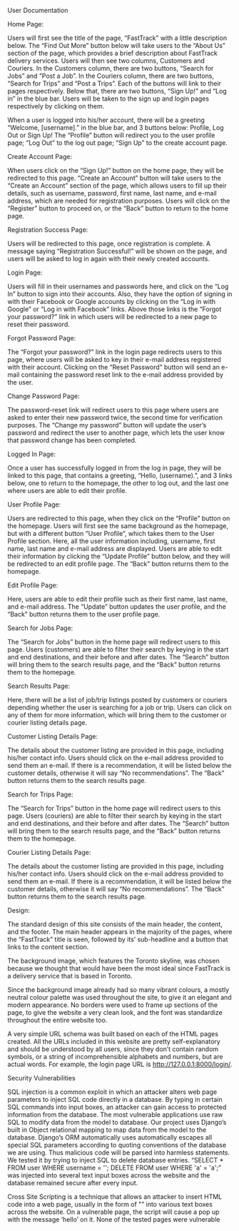 User Documentation

Home Page:

Users will first see the title of the page, “FastTrack” with a little description below. The “Find Out More” button below will take users to the “About Us” section of the page, which provides a brief description about FastTrack delivery services. Users will then see two columns, Customers and Couriers. In the Customers column, there are two buttons, “Search for Jobs” and “Post a Job”. In the Couriers column, there are two buttons, “Search for Trips” and “Post a Trips”. Each of the buttons will link to their pages respectively. Below that, there are two buttons, “Sign Up!” and “Log in” in the blue bar. Users will be taken to the sign up and login pages respectively by clicking on them. 

When a user is logged into his/her account, there will be a greeting “Welcome, [username].” in the blue bar, and 3 buttons below: Profile, Log Out or Sign Up! The “Profile” button will redirect you to the user profile page; “Log Out” to the log out page; “Sign Up” to the create account page.

Create Account Page:

When users click on the “Sign Up!” button on the home page, they will be redirected to this page. “Create an Account” button will take users to the “Create an Account” section of the page, which allows users to fill up their details, such as username, password, first name, last name, and e-mail address, which are needed for registration purposes. Users will click on the “Register” button to proceed on, or the “Back” button to return to the home page.

Registration Success Page:

Users will be redirected to this page, once registration is complete. A message saying “Registration Successful!” will be shown on the page, and users will be asked to log in again with their newly created accounts.

Login Page:

Users will fill in their usernames and passwords here, and click on the “Log In” button to sign into their accounts. Also, they have the option of signing in with their Facebook or Google accounts by clicking on the “Log in with Google” or “Log in with Facebook” links. Above those links is the “Forgot your password?” link in which users will be redirected to a new page to reset their password.

Forgot Password Page:

The “Forgot your password?” link in the login page redirects users to this page, where users will be asked to key in their e-mail address registered with their account. Clicking on the “Reset Password” button will send an e-mail containing the password reset link to the e-mail address provided by the user.

Change Password Page:

The password-reset link will redirect users to this page where users are asked to enter their new password twice, the second time for verification purposes. The “Change my password” button will update the user’s password and redirect the user to another page, which lets the user know that password change has been completed.
 
Logged In Page:

Once a user has successfully logged in from the log in page, they will be linked to this page, that contains a greeting, “Hello, (username).”, and 3 links below, one to return to the homepage, the other to log out, and the last one where users are able to edit their profile.

User Profile Page:

Users are redirected to this page, when they click on the “Profile” button on the homepage. Users will first see the same background as the homepage, but with a different button “User Profile”, which takes them to the User Profile section. Here, all the user information including, username, first name, last name and e-mail address are displayed. Users are able to edit their information by clicking the “Update Profile” button below, and they will be redirected to an edit profile page. The “Back” button returns them to the homepage.

Edit Profile Page:

Here, users are able to edit their profile such as their first name, last name, and e-mail address. The “Update” button updates the user profile, and the “Back” button returns them to the user profile page.

Search for Jobs Page:

The “Search for Jobs” button in the home page will redirect users to this page. Users (customers) are able to filter their search by keying in the start and end destinations, and their before and after dates. The “Search” button will bring them to the search results page, and the “Back” button returns them to the homepage.

Search Results Page:

Here, there will be a list of job/trip listings posted by customers or couriers depending whether the user is searching for a job or trip. Users can click on any of them for more information, which will bring them to the customer or courier listing details page.

Customer Listing Details Page:

The details about the customer listing are provided in this page, including his/her contact info. Users should click on the e-mail address provided to send them an e-mail. If there is a recommendation, it will be listed below the customer details, otherwise it will say “No recommendations”. The “Back” button returns them to the search results page.

Search for Trips Page:

The “Search for Trips” button in the home page will redirect users to this page. Users (couriers) are able to filter their search by keying in the start and end destinations, and their before and after dates. The “Search” button will bring them to the search results page, and the “Back” button returns them to the homepage.

Courier Listing Details Page:

The details about the customer listing are provided in this page, including his/her contact info. Users should click on the e-mail address provided to send them an e-mail. If there is a recommendation, it will be listed below the customer details, otherwise it will say “No recommendations”. The “Back” button returns them to the search results page.

Design:

The standard design of this site consists of the main header, the content, and the footer. The main header appears in the majority of the pages, where the “FastTrack” title is seen, followed by its’ sub-headline and a button that links to the content section. 

The background image, which features the Toronto skyline, was chosen because we thought that would have been the most ideal since FastTrack is a delivery service that is based in Toronto.

Since the background image already had so many vibrant colours, a mostly neutral colour palette was used throughout the site, to give it an elegant and modern appearance. No borders were used to frame up sections of the page, to give the website a very clean look, and the font was standardize throughout the entire website too.

A very simple URL schema was built based on each of the HTML pages created. All the URLs included in this website are pretty self-explanatory and should be understood by all users, since they don’t contain random symbols, or a string of incomprehensible alphabets and numbers, but are actual words. For example, the login page URL is http://127.0.0.1:8000/login/.

Security Vulnerabilities

SQL injection is a common exploit in which an attacker alters web page parameters to inject SQL code directly in a database. By typing in certain SQL commands into input boxes, an attacker can gain access to protected information from the database.   The most vulnerable applications use raw SQL to modify data from the model to database. Our project uses Django’s built in Object relational mapping to map data from the model to the database. Django’s ORM automatically uses automatically escapes all special SQL parameters according to quoting conventions of the database we are using. Thus malicious code will be parsed into harmless statements. We tested it by trying to inject SQL to delete database entries. “SELECT * FROM user WHERE username = ''; DELETE FROM user WHERE 'a' = 'a';” was injected into several text input boxes across the website and the database remained secure after every input.

Cross Site Scripting is a technique that allows an attacker to insert HTML code into a web page, usually in the form of "<script>" tag. It can used to steal cookie and session information. Our project uses Django template rendering system to automatically escape all variable values. Our web site was tested by injecting the script “<script>alert('hello')</script>” into various text boxes across the website. On a vulnerable page, the script will cause a pop up with the message ‘hello’ on it. None of the tested pages were vulnerable







